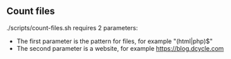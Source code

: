 Count files
-----

./scripts/count-files.sh requires 2 parameters:

* The first parameter is the pattern for files, for example "(html|php)$"
* The second parameter is a website, for example https://blog.dcycle.com
